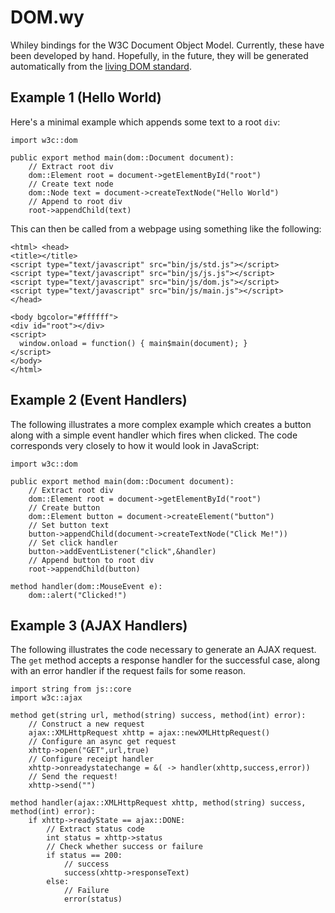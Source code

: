# DOM.wy

Whiley bindings for the W3C Document Object Model.  Currently, these
have been developed by hand.  Hopefully, in the future, they will be
generated automatically from the [living DOM
standard](https://www.w3.org/DOM/).

## Example 1 (Hello World)

Here's a minimal example which appends some text to a root `div`:

```
import w3c::dom

public export method main(dom::Document document):
    // Extract root div
    dom::Element root = document->getElementById("root")
    // Create text node
    dom::Node text = document->createTextNode("Hello World")
    // Append to root div
    root->appendChild(text)
```

This can then be called from a webpage using something like the
following:

```
<html> <head>
<title></title>
<script type="text/javascript" src="bin/js/std.js"></script>
<script type="text/javascript" src="bin/js/js.js"></script>
<script type="text/javascript" src="bin/js/dom.js"></script>
<script type="text/javascript" src="bin/js/main.js"></script>
</head>

<body bgcolor="#ffffff">
<div id="root"></div>
<script>
  window.onload = function() { main$main(document); }
</script>
</body>
</html>
```

## Example 2 (Event Handlers)

The following illustrates a more complex example which creates a
button along with a simple event handler which fires when clicked.
The code corresponds very closely to how it would look in JavaScript:

```
import w3c::dom

public export method main(dom::Document document):
    // Extract root div
    dom::Element root = document->getElementById("root")
    // Create button
    dom::Element button = document->createElement("button")
    // Set button text
    button->appendChild(document->createTextNode("Click Me!"))
    // Set click handler
    button->addEventListener("click",&handler)
    // Append button to root div
    root->appendChild(button)

method handler(dom::MouseEvent e):
    dom::alert("Clicked!")
```

## Example 3 (AJAX Handlers)

The following illustrates the code necessary to generate an AJAX
request.  The `get` method accepts a response handler for the
successful case, along with an error handler if the request fails for
some reason.

```
import string from js::core
import w3c::ajax

method get(string url, method(string) success, method(int) error):
    // Construct a new request
    ajax::XMLHttpRequest xhttp = ajax::newXMLHttpRequest()
    // Configure an async get request
    xhttp->open("GET",url,true)
    // Configure receipt handler
    xhttp->onreadystatechange = &( -> handler(xhttp,success,error))
    // Send the request!
    xhttp->send("")

method handler(ajax::XMLHttpRequest xhttp, method(string) success, method(int) error):
    if xhttp->readyState == ajax::DONE:
        // Extract status code
        int status = xhttp->status
        // Check whether success or failure
        if status == 200:
            // success
            success(xhttp->responseText)
        else:
            // Failure
            error(status)
```


